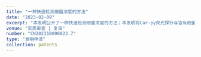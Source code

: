 ```yaml
---
title: "一种快速检测细菌浓度的方法"
date: "2023-02-09"
excerpt: "本发明公开了一种快速检测细菌浓度的方法；本发明将Car‑py荧光探针与含有细菌的待测溶液混合，静置得混合溶液；检测混合溶液在紫外光下的荧光强度，得到细菌的浓度；所述Car‑py荧光探针的结构为：本发明基于AIE荧光探针(Car‑py)与多种细菌结合引起的聚集诱导发光特性，对细菌具有灵敏的荧光响应，其聚集发光效率高，光稳定性好，荧光强度与细菌量成正比，并且该检测过程操作简单，无需进行细菌培养阶段，耗时短，对检测样本形式的包容性较强，能实现快速、准确的细菌浓度检测，实用性高。"
venue: "实质审查 | 复审"
number: "CN202310090823.7"
type: "发明申请"
collection: patents
---
```



